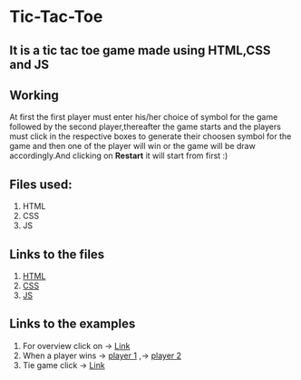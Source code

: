 # Tic-Tac-Toe
## It is a tic tac toe game made using HTML,CSS and JS

## Working

At first the first player must enter his/her choice of symbol for the game followed by the second player,thereafter the game starts and the players must click in the respective boxes to generate their choosen symbol for the game and then one of the player will win or the game will be draw accordingly.And clicking on **Restart** it will start from first :)

## Files used:
1. HTML
2. CSS
3. JS

## Links to the files
1. [HTML](https://github.com/IndranjanaChatterjee/Tic-Tac-Toe/blob/main/tic%20tac%20toe/index.html)
2. [CSS](https://github.com/IndranjanaChatterjee/Tic-Tac-Toe/blob/main/tic%20tac%20toe/style.css)
3. [JS](https://github.com/IndranjanaChatterjee/Tic-Tac-Toe/blob/main/tic%20tac%20toe/script.js)

## Links to the examples
1. For overview click on -> [Link](https://github.com/IndranjanaChatterjee/Tic-Tac-Toe/blob/main/tic%20tac%20toe/examples/overview.png)
2. When a player wins -> [player 1](https://github.com/IndranjanaChatterjee/Tic-Tac-Toe/blob/main/tic%20tac%20toe/examples/player%201%20wins.png)  ,-> [player 2](https://github.com/IndranjanaChatterjee/Tic-Tac-Toe/blob/main/tic%20tac%20toe/examples/player%202%20win.png)
3. Tie game click -> [Link](https://github.com/IndranjanaChatterjee/Tic-Tac-Toe/blob/main/tic%20tac%20toe/examples/tie%20game.png)


